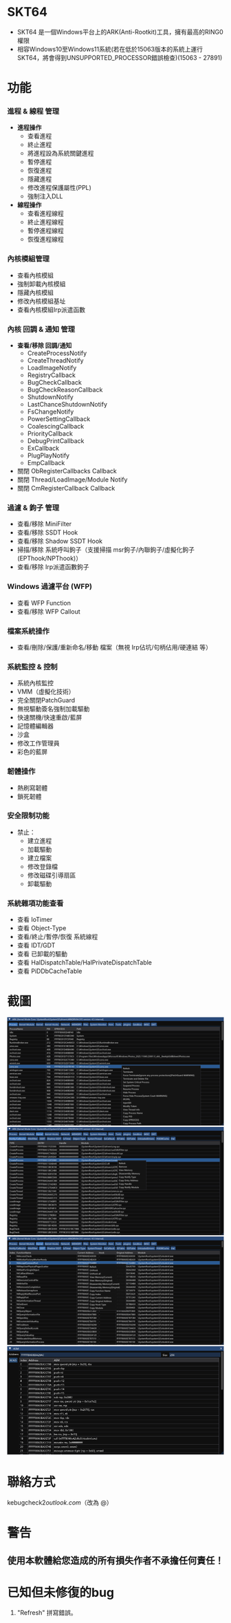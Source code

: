 # SKT64  
- SKT64 是一個Windows平台上的ARK(Anti-Rootkit)工具，擁有最高的RING0權限  
- 相容Windows10至Windows11系統(若在低於15063版本的系統上運行SKT64，將會得到UNSUPPORTED_PROCESSOR錯誤檢查)(15063 - 27891)

# 功能  

### 進程 & 線程 管理  
- **進程操作**  
  - 查看進程  
  - 終止進程  
  - 將進程設為系統關鍵進程  
  - 暫停進程  
  - 恢復進程  
  - 隱藏進程  
  - 修改進程保護屬性(PPL)  
  - 強制注入DLL  
- **線程操作**  
  - 查看進程線程  
  - 終止進程線程  
  - 暫停進程線程  
  - 恢復進程線程  

### 內核模組管理  
- 查看內核模組  
- 強制卸載內核模組  
- 隱藏內核模組  
- 修改內核模組基址  
- 查看內核模組Irp派遣函數  

### 內核 回調 & 通知 管理  
- **查看/移除 回調/通知**  
  - CreateProcessNotify  
  - CreateThreadNotify  
  - LoadImageNotify  
  - RegistryCallback  
  - BugCheckCallback  
  - BugCheckReasonCallback  
  - ShutdownNotify  
  - LastChanceShutdownNotify  
  - FsChangeNotify  
  - PowerSettingCallback  
  - CoalescingCallback  
  - PriorityCallback  
  - DebugPrintCallback  
  - ExCallback  
  - PlugPlayNotify  
  - EmpCallback  
- 關閉 ObRegisterCallbacks Callback  
- 關閉 Thread/LoadImage/Module Notify  
- 關閉 CmRegisterCallback Callback  

### 過濾 & 鉤子 管理  
- 查看/移除 MiniFilter  
- 查看/移除 SSDT Hook  
- 查看/移除 Shadow SSDT Hook  
- 掃描/移除 系統呼叫鉤子（支援掃描 msr鉤子/內聯鉤子/虛擬化鉤子(EPThook/NPThook)）  
- 查看/移除 Irp派遣函數鉤子  

### Windows 過濾平台 (WFP)  
- 查看 WFP Function  
- 查看/移除 WFP Callout  

### 檔案系統操作  
- 查看/刪除/保護/重新命名/移動 檔案（無視 Irp佔坑/句柄佔用/硬連結 等）  

### 系統監控 & 控制  
- 系統內核監控  
- VMM（虛擬化技術）  
- 完全關閉PatchGuard  
- 無視驅動簽名強制加載驅動  
- 快速關機/快速重啟/藍屏  
- 記憶體編輯器  
- 沙盒  
- 修改工作管理員  
- 彩色的藍屏  

### 韌體操作  
- 熱刷寫韌體  
- 鎖死韌體  

### 安全限制功能  
- 禁止：  
  - 建立進程  
  - 加載驅動  
  - 建立檔案  
  - 修改登錄檔  
  - 修改磁碟引導扇區  
  - 卸載驅動  

### 系統雜項功能查看  
- 查看 IoTimer  
- 查看 Object-Type  
- 查看/終止/暫停/恢復 系統線程  
- 查看 IDT/GDT  
- 查看 已卸載的驅動  
- 查看 HalDispatchTable/HalPrivateDispatchTable  
- 查看 PiDDbCacheTable  

# 截圖  
<img src="https://github.com/PspExitThread/SKT64/blob/main/Screenshot/1.png"/>  
<img src="https://github.com/PspExitThread/SKT64/blob/main/Screenshot/2.png"/>  
<img src="https://github.com/PspExitThread/SKT64/blob/main/Screenshot/3.png"/>  
<img src="https://github.com/PspExitThread/SKT64/blob/main/Screenshot/4.png"/>  

# 聯絡方式  
kebugcheck2$outlook.com（$改為 @）  

# 警告  
## 使用本軟體給您造成的所有損失作者不承擔任何責任！  

# 已知但未修復的bug  
1. "Refresh" 拼寫錯誤。